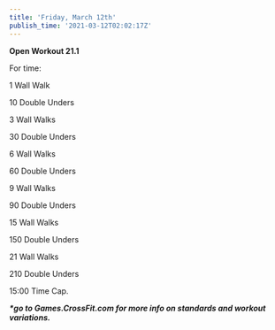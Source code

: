 ```yaml
---
title: 'Friday, March 12th'
publish_time: '2021-03-12T02:02:17Z'
---
```


**Open Workout 21.1**

For time:

1 Wall Walk

10 Double Unders

3 Wall Walks

30 Double Unders

6 Wall Walks

60 Double Unders

9 Wall Walks

90 Double Unders

15 Wall Walks

150 Double Unders

21 Wall Walks

210 Double Unders

15:00 Time Cap.

***\*go to Games.CrossFit.com for more info on standards and workout
variations.***
